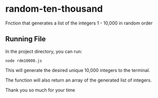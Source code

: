 # random-ten-thousand
Fnction that generates a list of the integers 1 - 10,000 in random order

## Running File

In the project directory, you can run:

`node rdm10000.js`

This will generate the desired unique 10,000 integers to the terminal.

The function will also return an array of the generated list of integers.

Thank you so much for your time
